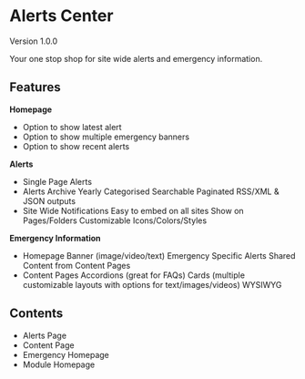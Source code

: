 # Alerts Center
Version 1.0.0

Your one stop shop for site wide alerts and emergency information. 

## Features

**Homepage**

* Option to show latest alert
* Option to show multiple emergency banners
* Option to show recent alerts

**Alerts**

* Single Page Alerts
* Alerts Archive
Yearly
Categorised 
Searchable
Paginated
RSS/XML & JSON outputs
* Site Wide Notifications 
Easy to embed on all sites
Show on Pages/Folders
Customizable Icons/Colors/Styles 

**Emergency Information**

* Homepage 
Banner (image/video/text)
Emergency Specific Alerts
Shared Content from Content Pages
* Content Pages
Accordions (great for FAQs)
Cards (multiple customizable layouts with options for text/images/videos)
WYSIWYG

## Contents

* Alerts Page
* Content Page
* Emergency Homepage
* Module Homepage